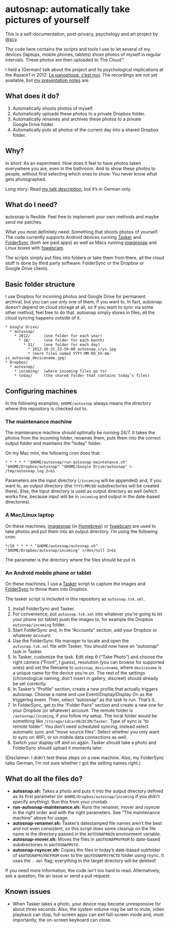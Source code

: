 # autosnap: automatically take pictures of yourself
This is a self-documentation, post-privacy, psychology and art project by [@scy][twitter].

The code here contains the scripts and tools I use to let several of my devices (laptops, mobile phones, tablets) shoot photos of myself in regular intervals. These photos are then uploaded to The Cloud™.

I held a (German) talk about the project and its psychological implications at the #spack1 in 2012: [Le panoptique, c’est moi][lpcm]. The recordings are not yet available, but [my presentation notes][lpcm-notes] are.

## What does it do?
1. Automatically shoots photos of myself.
2. Automatically uploads these photos to a private Dropbox folder.
3. Automatically renames and archives these photos to a private Google Drive folder.
4. Automatically puts all photos of the current day into a shared Dropbox folder.

## Why?
In short: As an experiment. How does it feel to have photos taken everywhere you are, even in the bathroom. And to show these photos to people, without first selecting which ones to show. You never know _what_ gets photographed.

Long story: Read [my talk description][lpcm], but it’s in German only.

## What do I need?
autosnap is flexible. Feel free to implement your own methods and maybe send me patches.

What you most definitely need: Something that shoots photos of yourself. The code currently supports Android devices running [Tasker][tasker] and [FolderSync][foldersync] (both are paid apps) as well as Macs running [imagesnap][] and Linux boxes with [fswebcam][].

The scripts simply put files into folders or take them from there, all the cloud stuff is done by third party software: FolderSync or the Dropbox or Google Drive clients.

## Basic folder structure
I use Dropbox for incoming photos and Google Drive for permanent archival, but you can use only one of them, if you want to. In fact, autosnap doesn’t depend on cloud storage at all, so if you want to sync via some other method, feel free to do that. autosnap simply stores in files, all the cloud syncing happens outside of it.

    * Google Drive/
      * autosnap/
        * 2012/      (one folder for each year)
          * 10/      (one folder for each month)
            * 31/    (one folder for each day)
              * 2012-10-31_23-50-00_autosnap_crys.jpg
              * (more files named YYYY-MM-DD_hh-mm-ss_autosnap_devicename.jpg)
    * Dropbox/
      * autosnap/
        * incoming/  (where incoming files go to)
        * today/     (the shared folder that contains today’s files)

## Configuring machines
In the following examples, `$HOME/autosnap` always means the directory where this repository is checked out to.

### The maintenance machine
The maintenance machine should optimally be running 24/7. It takes the photos from the incoming folder, renames them, puts them into the correct output folder and maintains the “today” folder.

On my Mac mini, the following cron does that:

    * * * * * "$HOME/autosnap/run-autosnap-maintenance.sh" "$HOME/Dropbox/autosnap" "$HOME/Google Drive/autosnap" > /tmp/autosnap.log 2>&1

Parameters are the input directory (`/incoming` will be appended) and, if you want to, an output directory (the `YYYY/MM/DD` subdirectories will be created there). Else, the input directory is used as output directory as well (which works fine, because input will be in `incoming` and output in the date-based directories).

### A Mac/Linux laptop
On these machines, [imagesnap][] (in [Homebrew][homebrew]) or [fswebcam][] are used to take photos and put them into an output directory. I’m using the following cron:

    */10 * * * * "$HOME/autosnap/autosnap.sh" "$HOME/Dropbox/autosnap/incoming" >/dev/null 2>&1

The parameter is the directory where the files should be put in.

### An Android mobile phone or tablet
On these machines, I use a [Tasker][tasker] script to capture the images and [FolderSync][foldersync] to throw them into Dropbox.

The tasker script is included in this repository as `autosnap.tsk.xml`.

1. Install FolderSync and Tasker.
2. For convenience, put `autosnap.tsk.xml` into whatever you’re going to let your phone (or tablet) push the images to, for example the Dropbox `autosnap/incoming` folder.
3. Start FolderSync and, in the “Accounts” section, add your Dropbox or whatever account.
4. Use the FolderSync file manager to locate and open the `autosnap.tsk.xml` file with Tasker. You should now have an “autosnap” task in Tasker.
5. In Tasker, customize the task. Edit step 6 (“Take Photo”) and choose the right camera (“Front”, I guess), resolution (you can browse for supported ones) and set the filename to `autosnap_devicename`, where `devicename` is a unique name for the device you’re on. The rest of the settings (chronological naming, don’t insert in gallery, discreet) should already be set correctly.
6. In Tasker’s “Profile” section, create a new profile that actually triggers autosnap. Choose a name and use Event/Display/Display On as the triggering event. Then, select “autosnap” as the task to run. That’s it.
7. In FolderSync, get to the “Folder Pairs” section and create a new one for your Dropbox (or whatever) account. The remote folder is `/autosnap/incoming`, if you follow my setup. The local folder would be something like `/storage/sdcard0/DCIM/Tasker`. Type of sync is “to remote folder”. You don't need scheduled syncing, instead select automatic sync and “move source files”. Select whether you only want to sync on WiFi, or on mobile data connections as well.
8. Switch your display off and on again. Tasker should take a photo and FolderSync should upload it moments later.

(Disclaimer: I didn’t test these steps on a new machine. Also, my FolderSync talks German, I’m not sure whether I got the setting names right.)

## What do all the files do?
* **autosnap.sh:** Takes a photo and puts it into the output directory defined as its first parameter (or `$HOME/Dropbox/autosnap/incoming` if you didn’t specify anything). Run this from your crontab.
* **run-autosnap-maintenance.sh:** Runs the renamer, mover and rsyncer in the right order and with the right parameters. See “The maintenance machine” above for usage.
* **autosnap-renamer.sh:** Tasker’s datestamped file names aren’t the best and not even consistent, so this script does some cleanup on the file name in the directory passed in the `AUTOSNAPRNIN` environment variable.
* **autosnap-mover.sh:** Moves the files in `$AUTOSNAPMVFROM` to date-based subdirectories in `$AUTOSNAPMVTO`.
* **autosnap-rsyncer.sh:** Copies the files in today’s date-based subfolder of `$AUTOSNAPRSYNCFROM` over to the `$AUTOSNAPRSYNCTO` folder using rsync. It uses the `--del` flag; everything in the target directory will be deleted!

If you need more information, the code isn’t too hard to read. Alternatively, ask a question, file an issue or send a pull request.

## Known issues

* When Tasker takes a photo, your device may become unresponsive for about three seconds. Also, the system volume may be set to mute, video playback can stop, full-screen apps can exit full-screen mode and, most importantly, the on-screen keyboard can close.

[twitter]:    https://twitter.com/scy
[lpcm]:       http://lanyrd.com/2012/spack1/szdzt/
[lpcm-notes]: https://workflowy.com/shared/ede5f605-4719-fc16-ce77-b08a3169d379/
[imagesnap]:  http://iharder.sourceforge.net/current/macosx/imagesnap/
[fswebcam]:   http://www.firestorm.cx/fswebcam/
[homebrew]:   http://mxcl.github.com/homebrew/
[tasker]:     http://tasker.dinglisch.net/
[foldersync]: http://www.tacit.dk/foldersync
